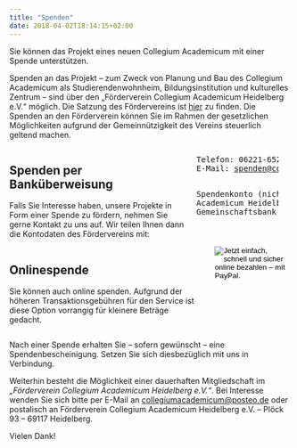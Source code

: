 ```yaml
---
title: "Spenden"
date: 2018-04-02T18:14:15+02:00
---
```


Sie können das Projekt eines neuen Collegium Academicum mit einer Spende unterstützen.

Spenden an das Projekt – zum Zweck von Planung und Bau des Collegium Academicum als Studierendenwohnheim, Bildungsinstitution und kulturelles Zentrum – sind über den „Förderverein Collegium Academicum Heidelberg e.V.“ möglich. Die Satzung des Fördervereins ist [hier](/satzung-foerderverein.pdf) zu finden. Die Spenden an den Förderverein können Sie im Rahmen der gesetzlichen Möglichkeiten aufgrund der Gemeinnützigkeit des Vereins steuerlich geltend machen.

<div class="columns">
    <div class="column">
        <h2>Spenden per Banküberweisung</h2>
        <p>Falls Sie Interesse haben, unsere Projekte in Form einer Spende zu fördern, nehmen Sie gerne Kontakt zu uns auf. Wir teilen Ihnen dann die Kontodaten des Fördervereins mit: </p>
    </div>
    <div class="column">
        <div class="notification is-primary">
            <pre class="is-size-7">Telefon: 06221-652236
E-Mail: <a href="mailto:spenden@collegiumacademicum.de">spenden@collegiumacademicum.de</a>

Spendenkonto (nicht für Direktkredite):
Förderverein Collegium Academicum Heidelberg e.V.
IBAN: DE92 4306 0967 6036 6733 00
GLS Gemeinschaftsbank eG
Verwendungszweck: Spende CA, Ihr Name</pre>
        </div>
    </div>
</div>

<div class="columns">
    <div class="column">
        <h2>Onlinespende</h2>
        <p>Sie können auch online spenden. Aufgrund der höheren Transaktionsgebühren für den Service ist diese Option vorrangig für kleinere Beträge gedacht.</p>
    </div>
    <div class="column">
        <div class="notification is-primary">
        <form class="paypal" action="https://www.paypal.com/cgi-bin/webscr" method="post" target="_top">
            <input type="hidden" name="cmd" value="_s-xclick">
            <input type="hidden" name="hosted_button_id" value="6JJ9J9UTPSKCG">
            <input type="image" src="https://www.paypalobjects.com/de_DE/DE/i/btn/btn_donateCC_LG.gif" border="0" name="submit" alt="Jetzt einfach, schnell und sicher online bezahlen – mit PayPal.">
            <img alt="" border="0" src="https://www.paypalobjects.com/de_DE/i/scr/pixel.gif" width="1" height="1">
        </form>
        </div>
    </div>
</div>

Nach einer Spende erhalten Sie – sofern gewünscht – eine Spendenbescheinigung. Setzen Sie sich diesbezüglich mit uns in Verbindung.

Weiterhin besteht die Möglichkeit einer dauerhaften Mitgliedschaft im _„Förderverein Collegium Academicum Heidelberg e.V.“_. Bei Interesse wenden Sie sich bitte per E-Mail an [collegiumacademicum@posteo.de](mailto:collegiumacademicum@posteo.de) oder postalisch an Förderverein Collegium Academicum Heidelberg e.V. – Plöck 93 – 69117 Heidelberg.

Vielen Dank!